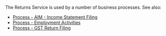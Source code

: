 The Returns Service is used by a number of business processes.  See also:
* [Process - AIM - Income Statement Filing](https://github.com/InlandRevenue/Gateway-Services/tree/master/Process%20-%20AIM%20-%20Income%20Statement%20Filing)
* [Process - Employment Activities](https://github.com/InlandRevenue/Gateway-Services/tree/master/Process%20-%20Employment%20Activities)
* [Process - GST Return Filing](https://github.com/InlandRevenue/Gateway-Services/tree/master/Process%20-%20GST%20Return%20Filing)

